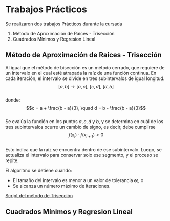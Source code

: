 # Trabajos Prácticos  
Se realizaron dos trabajos Prácticos durante la cursada
1. Método de Aproximación de Raíces - Trisección
2. Cuadrados Mínimos y Regresion Lineal 

## Método de Aproximación de Raíces - Trisección
Al igual que el método de bisección es un método cerrado, que requiere de un intervalo en el cual esté atrapada la raíz de una función continua. En cada iteración, el intervalo se divide en tres subintervalos de igual longitud.  
$$[a, b] \rightarrow [a, c],\ [c, d],\ [d, b]$$  
donde:  
$$c = a + \frac{b - a}{3}, \quad d = b - \frac{b - a}{3}$$  
Se evalúa la función en los puntos $a, c, d$ y $b$, y se determina en cuál de los tres subintervalos ocurre un cambio de signo, es decir, debe cumplirse  
$$f(x_i) \cdot f(x_{i+1}) < 0$$  
Esto indica que la raíz se encuentra dentro de ese subintervalo. Luego, se actualiza el intervalo para conservar solo ese segmento, y el proceso se repite.

El algoritmo se detiene cuando:
* El tamaño del intervalo es menor a un valor de tolerancia ϵϵ, o
* Se alcanza un número máximo de iteraciones.

[Script del método de Trisección](./methodTrisection.py)

## Cuadrados Mínimos y Regresion Lineal 
